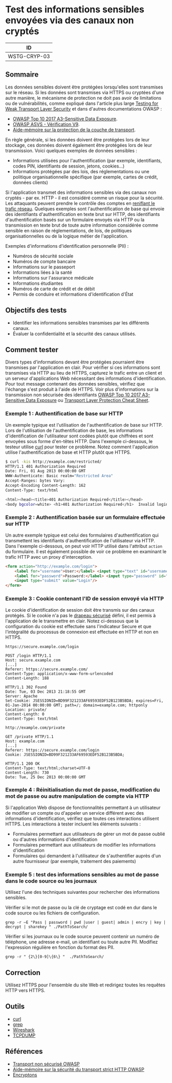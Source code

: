 # Test des informations sensibles envoyées via des canaux non cryptés

|ID          |
|------------|
|WSTG-CRYP-03|

## Sommaire

Les données sensibles doivent être protégées lorsqu'elles sont transmises sur le réseau. Si les données sont transmises via HTTPS ou cryptées d'une autre manière, le mécanisme de protection ne doit pas avoir de limitations ou de vulnérabilités, comme expliqué dans l'article plus large [Testing for Weak Transport Layer Security](01-Testing_for_Weak_Transport_Layer_Security.md) et dans d'autres documentations OWASP :

- [OWASP Top 10 2017 A3-Sensitive Data Exposure](https://owasp.org/www-project-top-ten/2017/A3_2017-Sensitive_Data_Exposure).
- [OWASP ASVS - Vérification V9](https://github.com/OWASP/ASVS/blob/master/4.0/en/0x17-V9-Communications.md).
- [Aide-mémoire sur la protection de la couche de transport](https://cheatsheetseries.owasp.org/cheatsheets/Transport_Layer_Protection_Cheat_Sheet.html).

En règle générale, si les données doivent être protégées lors de leur stockage, ces données doivent également être protégées lors de leur transmission. Voici quelques exemples de données sensibles :

- Informations utilisées pour l'authentification (par exemple, identifiants, codes PIN, identifiants de session, jetons, cookies…)
- Informations protégées par des lois, des réglementations ou une politique organisationnelle spécifique (par exemple, cartes de crédit, données clients)

Si l'application transmet des informations sensibles via des canaux non cryptés - par ex. HTTP - il est considéré comme un risque pour la sécurité. Les attaquants peuvent prendre le contrôle des comptes en [reniflant le trafic réseau](https://owasp.org/www-community/attacks/Manipulator-in-the-middle_attack). Quelques exemples sont l'authentification de base qui envoie des identifiants d'authentification en texte brut sur HTTP, des identifiants d'authentification basés sur un formulaire envoyés via HTTP ou la transmission en texte brut de toute autre information considérée comme sensible en raison de réglementations, de lois, de politiques organisationnelles ou de la logique métier de l'application.

Exemples d'informations d'identification personnelle (PII) :

- Numéros de sécurité sociale
- Numéros de compte bancaire
- Informations sur le passeport
- Informations liées à la santé
- Informations sur l'assurance médicale
- Informations étudiantes
- Numéros de carte de crédit et de débit
- Permis de conduire et informations d'identification d'État

## Objectifs des tests

- Identifier les informations sensibles transmises par les différents canaux.
- Évaluer la confidentialité et la sécurité des canaux utilisés.

## Comment tester

Divers types d'informations devant être protégées pourraient être transmises par l'application en clair. Pour vérifier si ces informations sont transmises via HTTP au lieu de HTTPS, capturez le trafic entre un client et un serveur d'applications Web nécessitant des informations d'identification. Pour tout message contenant des données sensibles, vérifiez que l'échange s'est produit à l'aide de HTTPS. Voir plus d'informations sur la transmission non sécurisée des identifiants [OWASP Top 10 2017 A3-Sensitive Data Exposure](https://owasp.org/www-project-top-ten/2017/A3_2017-Sensitive_Data_Exposure) ou [Transport Layer Protection Cheat Sheet](https://cheatsheetseries.owasp.org/cheatsheets/Transport_Layer_Protection_Cheat_Sheet.html).

### Exemple 1 : Authentification de base sur HTTP

Un exemple typique est l'utilisation de l'authentification de base sur HTTP. Lors de l'utilisation de l'authentification de base, les informations d'identification de l'utilisateur sont codées plutôt que chiffrées et sont envoyées sous forme d'en-têtes HTTP. Dans l'exemple ci-dessous, le testeur utilise [curl](https://curl.haxx.se/) pour tester ce problème. Notez comment l'application utilise l'authentification de base et HTTP plutôt que HTTPS.

```bash
$ curl -kis http://example.com/restricted/
HTTP/1.1 401 Authorization Required
Date: Fri, 01 Aug 2013 00:00:00 GMT
WWW-Authenticate: Basic realm="Restricted Area"
Accept-Ranges: bytes Vary:
Accept-Encoding Content-Length: 162
Content-Type: text/html

<html><head><title>401 Authorization Required</title></head>
<body bgcolor=white> <h1>401 Authorization Required</h1>  Invalid login credentials!  </body></html>
```

### Exemple 2 : Authentification basée sur un formulaire effectuée sur HTTP

Un autre exemple typique est celui des formulaires d'authentification qui transmettent les identifiants d'authentification de l'utilisateur via HTTP. Dans l'exemple ci-dessous, on peut voir HTTP utilisé dans l'attribut `action` du formulaire. Il est également possible de voir ce problème en examinant le trafic HTTP avec un proxy d'interception.

```html
<form action="http://example.com/login">
    <label for="username">User:</label> <input type="text" id="username" name="username" value=""/><br />
    <label for="password">Password:</label> <input type="password" id="password" name="password" value=""/>
    <input type="submit" value="Login"/>
</form>
```

### Exemple 3 : Cookie contenant l'ID de session envoyé via HTTP

Le cookie d'identification de session doit être transmis sur des canaux protégés. Si le cookie n'a pas le [drapeau sécurisé](../06-Session_Management_Testing/02-Testing_for_Cookies_Attributes.md) défini, il est permis à l'application de le transmettre en clair. Notez ci-dessous que la configuration du cookie est effectuée sans l'indicateur Secure et que l'intégralité du processus de connexion est effectuée en HTTP et non en HTTPS.

```http
https://secure.example.com/login

POST /login HTTP/1.1
Host: secure.example.com
[...]
Referer: https://secure.example.com/
Content-Type: application/x-www-form-urlencoded
Content-Length: 188

HTTP/1.1 302 Found
Date: Tue, 03 Dec 2013 21:18:55 GMT
Server: Apache
Set-Cookie: JSESSIONID=BD99F321233AF69593EDF52B123B5BDA; expires=Fri, 01-Jan-2014 00:00:00 GMT; path=/; domain=example.com; httponly
Location: private/
Content-Length: 0
Content-Type: text/html
```

```http
http://example.com/private

GET /private HTTP/1.1
Host: example.com
[...]
Referer: https://secure.example.com/login
Cookie: JSESSIONID=BD99F321233AF69593EDF52B123B5BDA;

HTTP/1.1 200 OK
Content-Type: text/html;charset=UTF-8
Content-Length: 730
Date: Tue, 25 Dec 2013 00:00:00 GMT
```

### Exemple 4 : Réinitialisation du mot de passe, modification du mot de passe ou autre manipulation de compte via HTTP

Si l'application Web dispose de fonctionnalités permettant à un utilisateur de modifier un compte ou d'appeler un service différent avec des informations d'identification, vérifiez que toutes ces interactions utilisent HTTPS. Les interactions à tester incluent les éléments suivants :

- Formulaires permettant aux utilisateurs de gérer un mot de passe oublié ou d'autres informations d'identification
- Formulaires permettant aux utilisateurs de modifier les informations d'identification
- Formulaires qui demandent à l'utilisateur de s'authentifier auprès d'un autre fournisseur (par exemple, traitement des paiements)

### Exemple 5 : test des informations sensibles au mot de passe dans le code source ou les journaux

Utilisez l'une des techniques suivantes pour rechercher des informations sensibles.

Vérifier si le mot de passe ou la clé de cryptage est codé en dur dans le code source ou les fichiers de configuration.

`grep -r –E "Pass | password | pwd |user | guest| admin | encry | key | decrypt | sharekey " ./PathToSearch/`

Vérifier si les journaux ou le code source peuvent contenir un numéro de téléphone, une adresse e-mail, un identifiant ou toute autre PII. Modifiez l'expression régulière en fonction du format des PII.

`grep -r " {2\}[0-9]\{6\} "  ./PathToSearch/`

## Correction

Utilisez HTTPS pour l'ensemble du site Web et redirigez toutes les requêtes HTTP vers HTTPS.

## Outils

- [curl](https://curl.haxx.se/)
- [grep](http://man7.org/linux/man-pages/man1/egrep.1.html)
- [Wireshark](https://www.wireshark.org/)
- [TCPDUMP](https://www.tcpdump.org/)

## Références

- [Transport non sécurisé OWASP](https://owasp.org/www-community/vulnerabilities/Insecure_Transport)
- [Aide-mémoire sur la sécurité du transport strict HTTP OWASP](https://cheatsheetseries.owasp.org/cheatsheets/HTTP_Strict_Transport_Security_Cheat_Sheet.html)
- [Encryptons](https://letsencrypt.org)
